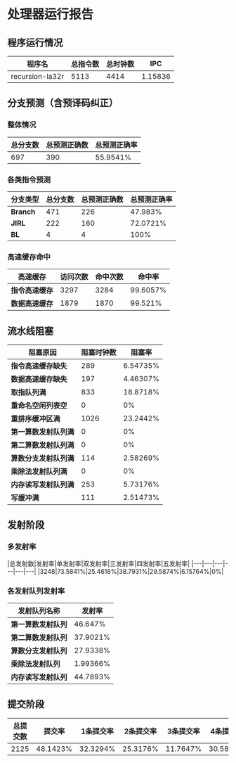 # 处理器运行报告
## 程序运行情况
|程序名|总指令数|总时钟数|IPC|
|---|---|---|---|
|recursion-la32r|5113|4414|1.15836|

## 分支预测（含预译码纠正）
### 整体情况
|总分支数|总预测正确数|总预测正确率|
|---|---|---|
|697|390|55.9541%|

### 各类指令预测
|分支类型|总分支数|总预测正确数|总预测正确率|
|---|---|---|---|
|**Branch**| 471 | 226 | 47.983%|
|**JIRL**| 222 | 160 | 72.0721%|
|**BL**| 4 | 4 | 100%|

### 高速缓存命中
|高速缓存|访问次数|命中次数|命中率|
|---|---|---|---|
|**指令高速缓存**| 3297 | 3284 | 99.6057%|
|**数据高速缓存**| 1879 | 1870 | 99.521%|
## 流水线阻塞
|阻塞原因|阻塞时钟数|阻塞率|
|---|---|---|
|**指令高速缓存缺失**| 289 | 6.54735%|
|**数据高速缓存缺失**| 197 | 4.46307%|
|**取指队列满**| 833 | 18.8718%|
|**重命名空闲列表空**|0 | 0%|
|**重排序缓冲区满**|1026 | 23.2442%|
|**第一算数发射队列满**|0 | 0%|
|**第二算数发射队列满**|0 | 0%|
|**算数分支发射队列满**|114 | 2.58269%|
|**乘除法发射队列满**|0 | 0%|
|**内存读写发射队列满**|253 | 5.73176%|
|**写缓冲满**|111 | 2.51473%|

## 发射阶段
### 多发射率
|总发射数|发射率|单发射率|双发射率|三发射率|四发射率|五发射率|
|---|---|---|---|---|---|
|3248|73.5841%|25.4618%|38.7931%|29.5874%|6.15764%|0%|

### 各发射队列发射率
|发射队列名称|发射率|
|---|---|
|**第一算数发射队列**|46.647%|
|**第二算数发射队列**|37.9021%|
|**算数分支发射队列**|27.9338%|
|**乘除法发射队列**|1.99366%|
|**内存读写发射队列**|44.7893%|

## 提交阶段
|总提交数|提交率|1条提交率|2条提交率|3条提交率|4条提交率|
|---|---|---|---|---|---|
|2125|48.1423%|32.3294%|25.3176%|11.7647%|30.5882%|
